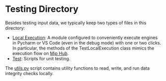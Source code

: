 # Testing Directory
Besides testing input data, we typically keep two types of files in this 
directory:
- [Local Execution](test_local_execution.py): A module configured to 
  conveniently execute engines in Pycharm or VS Code (even in the debug mode) 
  with one or two clicks. In particular, the methods of the 
  TestLocalExecution class mimics the execution flow on 
  [Mip Hub](https://www.mipwise.com/mip-hub).
- [Test](test_relief_planning.py): Scripts for unit testing.

The [utils.py](utils.py) script contains utility functions to read, write, 
and run data integrity checks locally.
